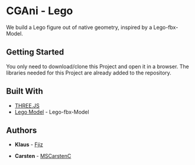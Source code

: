 # CGAni - Lego

We build a Lego figure out of native geometry, inspired by a Lego-fbx-Model.

## Getting Started

You only need to download/clone this Project and open it in a browser. The libraries needed for this Project are already added to the repository.

## Built With

* [THREE.JS](https://threejs.org/)
* [Lego Model](https://www.turbosquid.com/3d-models/lego-minifigure-lwo/619834) - Lego-fbx-Model

## Authors

* **Klaus** - [Fjiz](https://github.com/Fjiz)

* **Carsten** - [MSCarstenC](https://github.com/MScarstenC)
